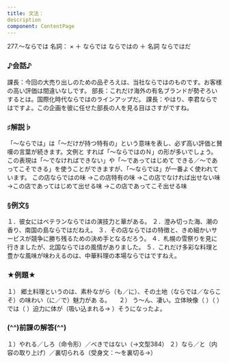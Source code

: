 ```yaml
---
title: 文法：
description
component: ContentPage
---
```



277.～ならでは
名詞： × ＋ ならでは ならではの ＋ 名詞 ならではだ
### ♪会話♪
課長：今回の大売り出しのための品ぞろえは、当社ならではのものです。お客様の高い評価は間違いなしです。 部長：これだけ海外の有名ブランドが勢ぞろいするとは。国際化時代ならではのラインアップだ。 課長：やはり、李君ならではですよ。この企画を彼に任せた部長の人を見る目はさすがですね。
### ♯解説♭
「～ならでは」は「～だけが持つ特有の」という意味を表し、必ず高い評価と賛嘆の言葉が続きます。文例と すれば「～ならではのＮ」の形が多いでしょう。この表現は「～でなければできない」や「～であってはじめて できる／～であってこそできる」を使うことができますが、「～ならでは」が一番よく使われています。
この店ならではの味
→この店特有の味
→この店でなければ出せない味
→この店であってはじめて出せる味
→この店であってこそ出せる味
### §例文§
１．彼女にはベテランならではの演技力と華がある。
２．澄み切った海、潮の香り、南国の島ならではだねえ。
３．その店ならではの特徴と、きめ細かいサービスが競争に勝ち残るための決め手となるだろう。
４．札幌の雪祭りを見に行きましたが、北国ならではの風情がありました。
５．これだけ多彩な料理と豊かな風味が味わえるのは、中華料理の本場ならではですねえ。
### ★例題★
１） 郷土料理というのは、素朴ながら（も／に）、その土地（ならでは／ならこそ）の味わい（に／で）魅力があ
る。    
２） う～ん、凄い。立体映像（ ）（ ）では（ ）迫力に体が（吸い込まれる→ ）そうになったよ。
### (^^)前課の解答(^^)
１）やれる／しろ（命令形）／べきではない（→文型384）
２）なら／と（内容の取り上げ）／裏切られる（受身文：～を裏切る→）
